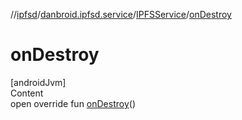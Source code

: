 //[ipfsd](../../index.md)/[danbroid.ipfsd.service](../index.md)/[IPFSService](index.md)/[onDestroy](on-destroy.md)



# onDestroy  
[androidJvm]  
Content  
open override fun [onDestroy](on-destroy.md)()  



